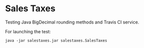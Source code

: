 # Sales Taxes

Testing Java BigDecimal rounding methods and Travis CI service.

For launching the test:

	java -jar salestaxes.jar salestaxes.SalesTaxes
